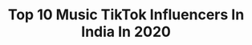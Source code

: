 ---
title: Top 10 Music TikTok Influencers In India In 2020
description: >-
  Find top music TikTok influencers in India in 2020. Most popular hashtags: #doubleexposure #dance #my #deudasong.
platform: TikTok
profiles:
  - username: "shanya_sinha03"
    fullname: >-
      Shanya Sinha
    location: "India"
    followers: 10271
    engagement: 4852
    commentsToLikes: 0.122937
    id: ckae5oxoz8dus0i78322b8jzu
    verified: false
    hashtags: "#friendshipgoals, #jsb1, #myownvoice, #zoommyface"
  - username: "yourvisharma.s"
    fullname: >-
      Yourvi sharma.s
    location: "India"
    followers: 39147
    engagement: 2968
    commentsToLikes: 0.090659
    id: ckacudg9ticbg0i781u00s09c
    verified: false
    hashtags: "#mylifemyrules, #bhojpurisong, #bhojpuri, #sadlifemoment"
  - username: "aghoristic"
    fullname: >-
      Sukumara Kurupu🚬
    location: "India"
    followers: 4172
    engagement: 6798
    commentsToLikes: 0.065373
    id: cka6nx43xd8130i780yeqpvxb
    verified: false
    hashtags: "#bellaciao, #moneyheist, #couplesgoals, #kadaramkondan"
  - username: "resham.kohli03"
    fullname: >-
      @Reshamkoli03
    location: "India"
    followers: 5291
    engagement: 2218
    commentsToLikes: 0.062545
    id: cka695oaxrafh0i788j934i0b
    verified: false
    hashtags: "#birajbhatta, #slowmo, #nnbl, #nisturi"
  - username: "amaan_official01"
    fullname: >-
      ❤️Amaan❤️
    location: "India"
    followers: 130443
    engagement: 1832
    commentsToLikes: 0.034344
    id: ck9kf25zj1h5z0j78i825hgll
    verified: false
    hashtags: "#doubleexposure, #ajmer"
  - username: "dipudevdddd"
    fullname: >-
      pritiranjan bastia
    location: "India"
    followers: 156240
    engagement: 1715
    commentsToLikes: 0.033233
    id: ckajl9liuu8c90i78pdpo3ciw
    verified: false
    hashtags: "#foru, #telugumuser, #dance, #telugutiktok"
  - username: "sarath_earkkara"
    fullname: >-
      Mysoul_Myart👑sarath
    location: "India"
    followers: 77957
    engagement: 2320
    commentsToLikes: 0.036828
    id: ck81t1fhfupeh0j78u9433ix5
    verified: false
    hashtags: "#nenjukkul, #breakthechain, #ktmlover, #shahrukhkhan"
  - username: "aman0334"
    fullname: >-
      Aman Gupta
    location: "India"
    followers: 92043
    engagement: 2078
    commentsToLikes: 0.056635
    id: ck8rqna38qw8u0j78d7ql4hph
    verified: false
    hashtags: "#mainkallachanga, #akshaykumar, #funny, #comedy"
  - username: "mahesh_mangattu"
    fullname: >-
      Mahesh Pillai
    location: "India"
    followers: 101103
    engagement: 1500
    commentsToLikes: 0.042990
    id: ck99a2yebfvgh0j78omysxqtp
    verified: false
    hashtags: "#urumi, #chandrolsavam, #niecelove, #bilal"
  - username: "user271395894"
    fullname: >-
      komal mahratha
    location: "India"
    followers: 713988
    engagement: 1575
    commentsToLikes: 0.032454
    id: cka9rp5ar9fg10i78h29dr2hq
    verified: false
    hashtags: "#outsidevsinside, #duet, #memoriesbringback"
---